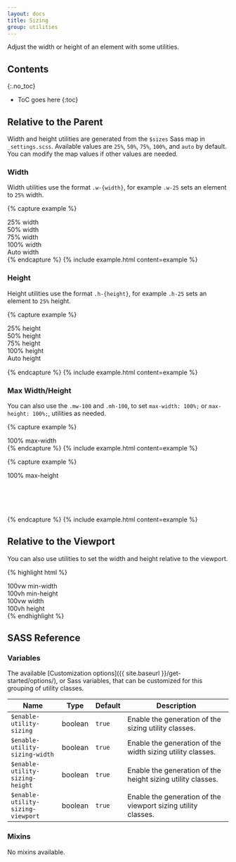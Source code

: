 ```yaml
---
layout: docs
title: Sizing
group: utilities
---
```


Adjust the width or height of an element with some utilities.

## Contents
{:.no_toc}

* ToC goes here
{:toc}

## Relative to the Parent

Width and height utilities are generated from the `$sizes` Sass map in `_settings.scss`. Available values are `25%`, `50%`, `75%`, `100%`, and `auto` by default. You can modify the map values if other values are needed.

### Width

Width utilities use the format `.w-{width}`, for example `.w-25` sets an element to `25%` width.

{% capture example %}
<div class="w-25 p-0_5 border bg-light">25% width</div>
<div class="w-50 p-0_5 border bg-light">50% width</div>
<div class="w-75 p-0_5 border bg-light">75% width</div>
<div class="w-100 p-0_5 border bg-light">100% width</div>
<div class="w-auto p-0_5 border bg-light">Auto width</div>
{% endcapture %}
{% include example.html content=example %}

### Height

Height utilities use the format `.h-{height}`, for example `.h-25` sets an element to `25%` height.

{% capture example %}
<div class="bg-dark" style="height: 100px;">
    <div class="h-25 px-0_5 bg-light d-inline-block">25% height</div>
    <div class="h-50 px-0_5 bg-light d-inline-block">50% height</div>
    <div class="h-75 px-0_5 bg-light d-inline-block">75% height</div>
    <div class="h-100 px-0_5 bg-light d-inline-block">100% height</div>
    <div class="h-auto px-0_5 bg-light d-inline-block">Auto height</div>
</div>
{% endcapture %}
{% include example.html content=example %}

### Max Width/Height

You can also use the `.mw-100` and `.mh-100`, to set `max-width: 100%;` or `max-height: 100%;`, utilities as needed.

{% capture example %}
<div style="width: 200%;" class="mw-100 p-0_5 border bg-light">100% max-width</div>
{% endcapture %}
{% include example.html content=example %}

{% capture example %}
<div class="bg-dark" style="height: 100px;">
    <div style="height: 200%" class="mh-100 px-0_5 bg-light d-inline-block">100% max-height</div>
</div>
{% endcapture %}
{% include example.html content=example %}

## Relative to the Viewport

You can also use utilities to set the width and height relative to the viewport.

{% highlight html %}
<div class="min-vw-100">100vw min-width</div>
<div class="min-vh-100">100vh min-height</div>
<div class="vw-100">100vw width</div>
<div class="vh-100">100vh height</div>
{% endhighlight %}

## SASS Reference

### Variables

The available [Customization options]({{ site.baseurl }}/get-started/options/), or Sass variables, that can be customized for this grouping of utility classes.

<div class="table-scroll">
    <table class="table table-bordered table-striped">
        <thead>
            <tr>
                <th style="width: 100px;">Name</th>
                <th style="width: 50px;">Type</th>
                <th style="width: 50px;">Default</th>
                <th>Description</th>
            </tr>
        </thead>
        <tbody>
            <tr>
                <td><code>$enable-utility-sizing</code></td>
                <td>boolean</td>
                <td><code>true</code></td>
                <td>
                    Enable the generation of the sizing utility classes.
                </td>
            </tr>
            <tr>
                <td><code>$enable-utility-sizing-width</code></td>
                <td>boolean</td>
                <td><code>true</code></td>
                <td>
                    Enable the generation of the width sizing utility classes.
                </td>
            </tr>
            <tr>
                <td><code>$enable-utility-sizing-height</code></td>
                <td>boolean</td>
                <td><code>true</code></td>
                <td>
                    Enable the generation of the height sizing utility classes.
                </td>
            </tr>
            <tr>
                <td><code>$enable-utility-sizing-viewport</code></td>
                <td>boolean</td>
                <td><code>true</code></td>
                <td>
                    Enable the generation of the viewport sizing utility classes.
                </td>
            </tr>
        </tbody>
    </table>
</div>

### Mixins

No mixins available.
